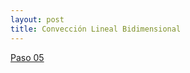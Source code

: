 ```yaml
---
layout: post
title: Convección Lineal Bidimensional
---
```


[Paso 05 ](http://nbviewer.ipython.org/github/ja0335/Course_12_steps_to_Navier_Stokes/blob/master/Step%205.%202D%20Lineal%20Convection.ipynb)
